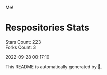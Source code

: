 Me!

# Respositories Stats
Stars Count: 223  
Forks Count: 3

2022-09-28 00:17:10  

This README is automatically generated by [🐰](https://github.com/rnitta/rnitta).
